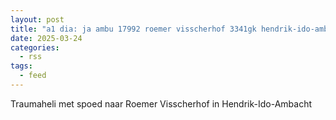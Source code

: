 ```yaml
---
layout: post
title: "a1 dia: ja ambu 17992 roemer visscherhof 3341gk hendrik-ido-ambacht hendia bon 44836"
date: 2025-03-24
categories: 
  - rss
tags: 
  - feed
---
```


Traumaheli met spoed naar Roemer Visscherhof in Hendrik-Ido-Ambacht
